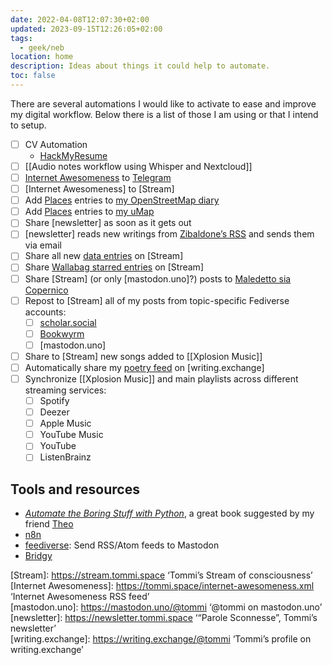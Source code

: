 ```yaml
---
date: 2022-04-08T12:07:30+02:00
updated: 2023-09-15T12:26:05+02:00
tags:
  - geek/neb
location: home
description: Ideas about things it could help to automate.
toc: false
---
```

There are several automations I would like to activate to ease and improve my digital workflow. Below there is a list of those I am using or that I intend to setup.

 - [ ] CV Automation
	 - [HackMyResume](https://github.com/hacksalot/HackMyResume 'HackMyResume on GitHub')
- [ ] [[Audio notes workflow using Whisper and Nextcloud]]
- [ ] [Internet Awesomeness](https://tommi.space/internet-awesomeness.xml 'Internet Awesomeness RSS feed') to [Telegram](https://t.me/internet_awesomeness 'Internet Awesomeness channel on Telegram')
- [ ] [Internet Awesomeness] to [Stream]
- [ ] Add [Places](https://tommi.space/places) entries to [my OpenStreetMap diary](https://osm.org/user/xplosionmind/diary 'xplosionmind’s  OpenStreetMap diary')
- [ ] Add [Places](https://tommi.space/places) entries to [my uMap](https://umap.openstreetmap.fr/en/map/around-the-world_593427 '“Around the World”, Tommi’s favorite places on uMap')
- [ ] Share [newsletter] as soon as it gets out
- [ ] [newsletter] reads new writings from [Zibaldone’s RSS](https://tommi.space/zibaldone.xml 'Zibaldone RSS feed') and sends them via email
- [ ] Share all new [data entries](https://codeberg.org/tommi/tommi.space/src/branch/main/data 'data folder in tommi.space repository') on [Stream]
- [ ] Share [Wallabag starred entries](https://inputs.tommi.space/tommi/UnqUGNFzghX3pTU/starred.xml 'starred feed from inputs.tommi.space') on [Stream]
- [ ] Share [Stream] (or only [mastodon.uno]?) posts to [Maledetto sia Copernico](https://t.me/maledettocopernico 'Maledetto sia Copernico Telegram Channel')
- [ ] Repost to [Stream] all of my posts from topic-specific Fediverse accounts:
	- [ ] [scholar.social](https://scholar.social/@tommi '@tommi on scholar.social')
	- [ ] [Bookwyrm](https://bookwyrm.social/user/tommi 'Tommi on bookwyrm.social')
	- [ ] [mastodon.uno]
- [ ] Share to [Stream] new songs added to [[Xplosion Music]]
- [ ] Automatically share my [poetry feed](https://tommi.space/poetry.xml 'Poetry feed from tommi.space') on [writing.exchange]
- [ ] Synchronize [[Xplosion Music]] and main playlists across different streaming services:
	- [ ] Spotify
	- [ ] Deezer
	- [ ] Apple Music
	- [ ] YouTube Music
	- [ ] YouTube
	- [ ] ListenBrainz

## Tools and resources

- <cite>[Automate the Boring Stuff with Python](https://automatetheboringstuff.com)</cite>, a great book suggested by my friend [Theo](https://nutcroft.com 'nutcroft, Theodore Keloglu’s personal website')
- [n8n](https://n8n.io 'n8n official website')
- [feediverse](https://github.com/edsu/feediverse 'feediverse on GitHub'): Send RSS/Atom feeds to Mastodon
- [Bridgy](https://brid.gy 'Bridgy official website')

[Stream]: https://stream.tommi.space ‘Tommi’s Stream of consciousness’  
[Internet Awesomeness]: https://tommi.space/internet-awesomeness.xml ‘Internet Awesomeness RSS feed’  
[mastodon.uno]: https://mastodon.uno/@tommi ‘@tommi on mastodon.uno’  
[newsletter]: https://newsletter.tommi.space ‘“Parole Sconnesse”, Tommi’s newsletter’  
[writing.exchange]: https://writing.exchange/@tommi ‘Tommi’s profile on writing.exchange’
